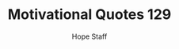 ---
image: /assets/img/mq/mq_129_canfield.png
title: Motivational Quotes 129
categories:
  - Motivational Quotes
author: Hope Staff
notes: Motivational Quotes 129
embed: >-
  EMBED_GOES_HERE
transcript: >-
  SOME LINES OF TEXT START HERE
---